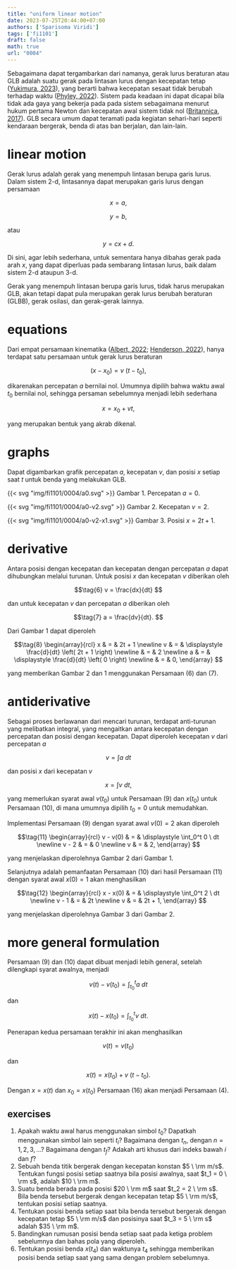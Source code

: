```yaml
---
title: "uniform linear motion"
date: 2023-07-25T20:44:00+07:00
authors: ['Sparisoma Viridi']
tags: ['fi1101']
draft: false
math: true
url: "0004"
---
```

Sebagaimana dapat tergambarkan dari namanya, gerak lurus beraturan atau GLB adalah suatu gerak pada lintasan lurus dengan kecepatan tetap ([Yukimura, 2023](https://www.yukimura-physics.com/en/uniform-linear-motion/)), yang berarti bahwa kecepatan sesaat tidak berubah terhadap waktu ([Phyley, 2022](https://www.phyley.com/uniform-linear-motion)). Sistem pada keadaan ini dapat dicapai bila tidak ada gaya yang bekerja pada pada sistem sebagaimana menurut hukum pertama Newton dan kecepatan awal sistem tidak nol ([Britannica, 2017](https://www.britannica.com/science/linear-motion)). GLB secara umum dapat teramati pada kegiatan sehari-hari seperti kendaraan bergerak, benda di atas ban berjalan, dan lain-lain.


# linear motion
Gerak lurus adalah gerak yang menempuh lintasan berupa garis lurus. Dalam sistem 2-d, lintasannya dapat merupakan garis lurus dengan persamaan 

$$\tag{1}
x = a,
$$

$$\tag{2}
y = b,
$$

atau

$$\tag{3}
y = cx + d.
$$

Di sini, agar lebih sederhana, untuk sementara hanya dibahas gerak pada arah $x$, yang dapat diperluas pada sembarang lintasan lurus, baik dalam sistem 2-d ataupun 3-d.

Gerak yang menempuh lintasan berupa garis lurus, tidak harus merupakan GLB, akan tetapi dapat pula merupakan gerak lurus berubah beraturan (GLBB), gerak osilasi, dan gerak-gerak lainnya.


# equations
Dari empat persamaan kinematika ([Albert, 2022](https://www.albert.io/blog/kinematic-equations/); [Henderson, 2022](https://www.physicsclassroom.com/class/1DKin/Lesson-6/Kinematic-Equations)), hanya terdapat satu persamaan untuk gerak lurus beraturan

$$\tag{4}
(x - x_0) = v \ (t - t_0),
$$

dikarenakan percepatan $a$ bernilai nol. Umumnya dipilih bahwa waktu awal $t_0$ bernilai nol, sehingga persaman sebelumnya menjadi lebih sederhana

$$\tag{5}
x = x_0 + vt,
$$

yang merupakan bentuk yang akrab dikenal.


# graphs
 Dapat digambarkan grafik percepatan $a$, kecepatan $v$, dan posisi $x$ setiap saat $t$ untuk benda yang melakukan GLB.

{{< svg "img/fi1101/0004/a0.svg" >}}
Gambar 1. Percepatan $a = 0$.

{{< svg "img/fi1101/0004/a0-v2.svg" >}}
Gambar 2. Kecepatan  $v = 2$.

{{< svg "img/fi1101/0004/a0-v2-x1.svg" >}}
Gambar 3. Posisi $x = 2t + 1$.


# derivative
Antara posisi dengan kecepatan dan kecepatan dengan percepatan $a$ dapat dihubungkan melalui turunan. Untuk posisi $x$ dan kecepatan $v$ diberikan oleh

$$\tag{6}
v = \frac{dx}{dt}
$$

dan untuk kecepatan $v$ dan percepatan $a$ diberikan oleh

$$\tag{7}
a = \frac{dv}{dt}.
$$

Dari Gambar 1 dapat diperoleh

$$\tag{8}
\begin{array}{rcl}
x & = & 2t + 1 \newline
v & = & \displaystyle \frac{d}{dt} \left(
2t + 1 \right) \newline
& = & 2 \newline
a & = & \displaystyle \frac{d}{dt} \left(
0 \right) \newline
& = & 0,
\end{array}
$$

yang memberikan Gambar 2 dan 1 menggunakan Persamaan (6) dan (7).


# antiderivative
Sebagai proses berlawanan dari mencari turunan, terdapat anti-turunan yang melibatkan integral, yang mengaitkan antara kecepatan dengan percepatan dan posisi dengan kecepatan. Dapat diperoleh kecepatan $v$ dari percepatan $a$

$$\tag{9}
v = \int a \ dt
$$

dan posisi $x$ dari kecepatan $v$

$$\tag{10}
x = \int v \ dt,
$$

yang memerlukan syarat awal $v(t_0)$ untuk Persamaan (9) dan $x(t_0)$ untuk Persamaan (10), di mana umumnya dipilih $t_0 =  0$ untuk memudahkan.

Implementasi Persamaan (9) dengan syarat awal $v(0) = 2$ akan diperoleh

$$\tag{11}
\begin{array}{rcl}
v - v(0) & = & \displaystyle \int_0^t 0 \ dt \newline
v - 2 & = & 0 \newline
v & = & 2,
\end{array}
$$

yang menjelaskan diperolehnya Gambar 2 dari Gambar 1.

Selanjutnya adalah pemanfaatan Persamaan (10) dari hasil Persamaan (11) dengan syarat awal $x(0) = 1$ akan menghasilkan

$$\tag{12}
\begin{array}{rcl}
x - x(0) & = & \displaystyle \int_0^t 2 \ dt \newline
v - 1 & = & 2t \newline
v & = & 2t + 1,
\end{array}
$$

yang menjelaskan diperolehnya Gambar 3 dari Gambar 2.


# more general formulation
Persamaan (9) dan (10) dapat dibuat menjadi lebih general, setelah dilengkapi syarat awalnya, menjadi

$$\tag{13}
v(t) - v(t_0) = \int_{t_0}^t a \ dt
$$

dan

$$\tag{14}
x(t) - x(t_0) = \int_{t_0}^t v \ dt.
$$

Penerapan kedua persamaan terakhir ini akan menghasilkan

$$\tag{15}
v(t) = v(t_0)
$$

dan

$$\tag{16}
x(t) = x(t_0) + v \ (t - t_0).
$$

Dengan $x = x(t)$ dan $x_0 = x(t_0)$ Persamaan (16) akan menjadi Persamaan (4).


## exercises
1. Apakah waktu awal harus menggunakan simbol $t_0$? Dapatkah menggunakan simbol lain seperti $t_i$? Bagaimana dengan $t_n$, dengan $n = 1, 2, 3, \dots$? Bagaimana dengan $t_f$? Adakah arti khusus dari indeks bawah $i$ dan $f$?
1. Sebuah benda titik bergerak dengan kecepatan konstan
$5 \ \rm m/s$. Tentukan fungsi posisi setiap saatnya bila posisi awalnya, saat $t_1 = 0 \ \rm s$, adalah $10 \ \rm m$.
2. Suatu benda berada pada posisi $20 \ \rm m$ saat $t_2 = 2 \ \rm s$. Bila benda tersebut bergerak dengan kecepatan tetap $5 \ \rm m/s$, tentukan posisi setiap saatnya.
3. Tentukan posisi benda setiap saat bila benda tersebut bergerak dengan kecepatan tetap $5 \ \rm m/s$ dan posisinya saat $t_3 = 5 \ \rm s$ adalah $35 \ \rm m$.
4. Bandingkan rumusan posisi benda setiap saat pada ketiga problem sebelumnya dan bahas pola yang diperoleh.
5. Tentukan posisi benda $x(t_4)$ dan waktunya $t_4$ sehingga memberikan posisi benda setiap saat yang sama dengan problem sebelumnya.